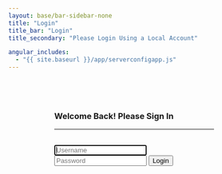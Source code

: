 ```yaml
---
layout: base/bar-sidebar-none
title: "Login"
title_bar: "Login"
title_secondary: "Please Login Using a Local Account"

angular_includes:
  - "{{ site.baseurl }}/app/serverconfigapp.js"
---
```


<div ng-app="">
    <div class = "container">
        <div class="wrapper">
		        <form action="" method="post" name="Login_Form" class="form-signin">       
		            <h3 class="form-signin-heading">Welcome Back! Please Sign In</h3>
			        <hr class="colorgraph"><br>
			        <input type="text" class="form-control" name="Username" placeholder="Username" required="" autofocus="" />
			        <input type="password" class="form-control" name="Password" placeholder="Password" required=""/>     		  
			        <button class="btn btn-lg btn-primary btn-block"  name="Submit" value="Login" type="Submit">Login</button>  			
		        </form>	
	    </div>
	</div>
	<style>
	    .wrapper {    
                margin-top: 80px;
                margin-bottom: 20px;
            }
            form {
                width: 320px;
                margin: 0 auto;
            }
	</style>
</div>

